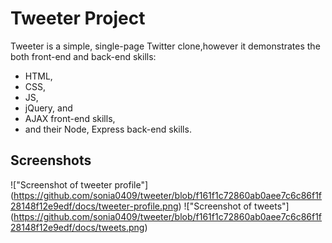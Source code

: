 # Tweeter Project

Tweeter is a simple, single-page Twitter clone,however it demonstrates the both front-end and back-end skills:
- HTML, 
- CSS, 
- JS, 
- jQuery, and 
- AJAX front-end skills, 
- and their Node, Express back-end skills.

## Screenshots
!["Screenshot of tweeter profile"] (https://github.com/sonia0409/tweeter/blob/f161f1c72860ab0aee7c6c86f1f28148f12e9edf/docs/tweeter-profile.png)
!["Screenshot of tweets"] (https://github.com/sonia0409/tweeter/blob/f161f1c72860ab0aee7c6c86f1f28148f12e9edf/docs/tweets.png)

